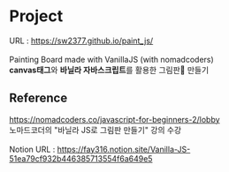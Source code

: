 # Project
URL : https://sw2377.github.io/paint_js/ <br><br>
Painting Board made with VanillaJS (with nomadcoders) <br>
<b>canvas태그</b>와 <b>바닐라 자바스크립트</b>를 활용한 그림판🎨 만들기

## Reference
https://nomadcoders.co/javascript-for-beginners-2/lobby <br>
노마드코더의 "바닐라 JS로 그림판 만들기" 강의 수강<br><br>
Notion URL : https://fay316.notion.site/Vanilla-JS-51ea79cf932b446385713554f6a649e5
